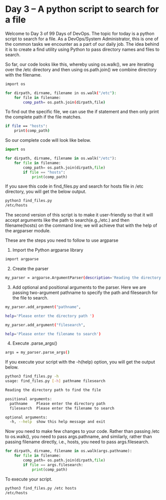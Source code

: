 # Day 3 – A python script to search for a file

Welcome to Day 3 of 99 Days of DevOps. The topic for today is a python script to search for a file. As a DevOps/System Administrator, this is one of the common tasks we encounter as a part of our daily job. The idea behind it is to create a find utility using Python to pass directory names and files to search.

So far, our code looks like this, whereby using os.walk(), we are iterating over the /etc directory and then using os.path.join() we combine directory with the filename.
```bash
import os

for dirpath, dirname, filename in os.walk("/etc"):
    for file in filename:
        comp_path= os.path.join(dirpath,file)
 ```

To find out the specific file, we can use the if statement and then only print the complete path if the file matches.
```bash
if file == "hosts":
    print(comp_path)
```
So our complete code will look like below.
```python
import os

for dirpath, dirname, filename in os.walk("/etc"):
    for file in filename:
        comp_path= os.path.join(dirpath,file)
        if file == "hosts":
            print(comp_path)
```
If you save this code in find_files.py and search for hosts file in /etc directory, you will get the below output.
```bash
python3 find_files.py           
/etc/hosts
```

The second version of this script is to make it user-friendly so that it will accept arguments like the path to search(e.g.,/etc.) and then filename(hosts) on the command line; we will achieve that with the help of the argparser module.

These are the steps you need to follow to use argparse

1. Import the Python argparse library
```bash
import argparse
```
2. Create the parser
```bash
my_parser = argparse.ArgumentParser(description='Reading the directory path to find the file')
```
3. Add optional and positional arguments to the parser. Here we are passing two-argument pathname to specify the path and filesearch for the file to search.
```bash
my_parser.add_argument("pathname",
```
```bash
help='Please enter the directory path ')
```
```bash
my_parser.add_argument("filesearch",
```
```bash
help='Please enter the filename to search')
```

4. Execute .parse_args()
```bash
args = my_parser.parse_args()
```

If you execute your script with the -h(help) option, you will get the output below.
```bash
python3 find_files.py -h
usage: find_files.py [-h] pathname filesearch
```

```bash
Reading the directory path to find the file
```

```bash
positional arguments:
  pathname    Please enter the directory path
  filesearch  Please enter the filename to search
```

```bash
optional arguments:
  -h, --help  show this help message and exit
```

Now you need to make few changes to your code. Rather than passing /etc to os.walk(), you need to pass args.pathname, and similarly, rather than passing filename directly, i.e., hosts, you need to pass args.filesearch.
```python
for dirpath, dirname, filename in os.walk(args.pathname):
    for file in filename:
        comp_path= os.path.join(dirpath,file)
        if file == args.filesearch:
            print(comp_path)
```

To execute your script.
```bash
python3 find_files.py /etc hosts
/etc/hosts
```

